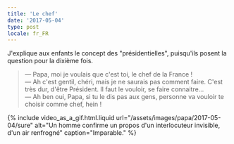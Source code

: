 ```yaml
---
title: 'Le chef'
date: '2017-05-04'
type: post
locale: fr_FR
---
```


J'explique aux enfants le concept des "présidentielles", puisqu'ils posent la question pour la dixième fois.

<!-- more -->

> — Papa, moi je voulais que c'est toi, le chef de la France !  
> — Ah c'est gentil, chéri, mais je ne saurais pas comment faire. C'est très dur, d'être Président. Il faut le vouloir, se faire connaitre…  
> — Ah ben oui, Papa, si tu le dis pas aux gens, personne va vouloir te choisir comme chef, hein !

{% include video_as_a_gif.html.liquid
url="/assets/images/papa/2017-05-04/sure"
alt="Un homme confirme un propos d'un interlocuteur invisible, d'un air renfrogné"
caption="Imparable."
%}
